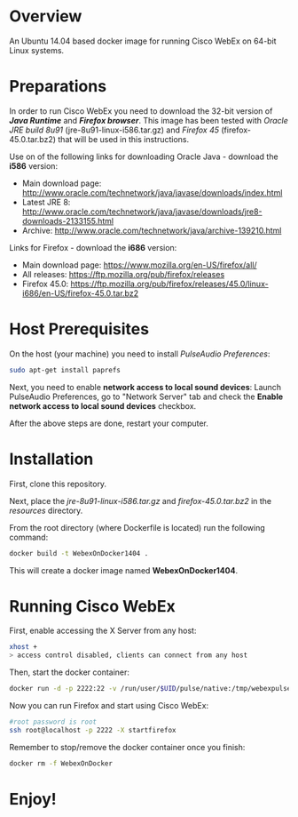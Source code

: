 # Overview

An Ubuntu 14.04 based docker image for running Cisco WebEx on 64-bit Linux systems.

# Preparations

In order to run Cisco WebEx you need to download the 32-bit version of ***Java Runtime*** and ***Firefox browser***.
This image has been tested with *Oracle JRE build 8u91* (jre-8u91-linux-i586.tar.gz) and *Firefox 45* (firefox-45.0.tar.bz2) that will be used in this instructions.

Use on of the following links for downloading Oracle Java - download the **i586** version:
- Main download page: <http://www.oracle.com/technetwork/java/javase/downloads/index.html>
- Latest JRE 8: <http://www.oracle.com/technetwork/java/javase/downloads/jre8-downloads-2133155.html>
- Archive: <http://www.oracle.com/technetwork/java/archive-139210.html>

Links for Firefox - download the **i686** version:
- Main download page: <https://www.mozilla.org/en-US/firefox/all/>
- All releases: <https://ftp.mozilla.org/pub/firefox/releases>
- Firefox 45.0: <https://ftp.mozilla.org/pub/firefox/releases/45.0/linux-i686/en-US/firefox-45.0.tar.bz2>


# Host Prerequisites

On the host (your machine) you need to install *PulseAudio Preferences*:

```bash
sudo apt-get install paprefs
```

Next, you need to enable **network access to local sound devices**: Launch PulseAudio Preferences, go to "Network Server" tab and check the **Enable network access to local sound devices** checkbox.

After the above steps are done, restart your computer.


# Installation

First, clone this repository.

Next, place the *jre-8u91-linux-i586.tar.gz* and *firefox-45.0.tar.bz2* in the *resources* directory.

From the root directory (where Dockerfile is located) run the following command:

```bash
docker build -t WebexOnDocker1404 .
```

This will create a docker image named **WebexOnDocker1404**.


# Running Cisco WebEx

First, enable accessing the X Server from any host:
```bash
xhost +
> access control disabled, clients can connect from any host
```

Then, start the docker container:

```bash
docker run -d -p 2222:22 -v /run/user/$UID/pulse/native:/tmp/webexpulsesocket --name WebexOnDocker WebexOnDocker1404
```

Now you can run Firefox and start using Cisco WebEx:

```bash
#root password is root
ssh root@localhost -p 2222 -X startfirefox
```

Remember to stop/remove the docker container once you finish:

```bash
docker rm -f WebexOnDocker
```

# Enjoy!
